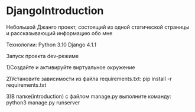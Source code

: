 # DjangoIntroduction

Небольшой Джанго проект, состоящий из одной статической страницы и рассказывающий информацию обо мне

Технологии: Python 3.10 Django 4.1.1

Запуск проекта dev-режиме

1)Создайте и активируйте виртуальное окружение

2)Установите зависимости из файла requirements.txt: pip install -r requirements.txt

3)В папке(introduction) с файлом manage.py выполните команду: python3 manage.py runserver

